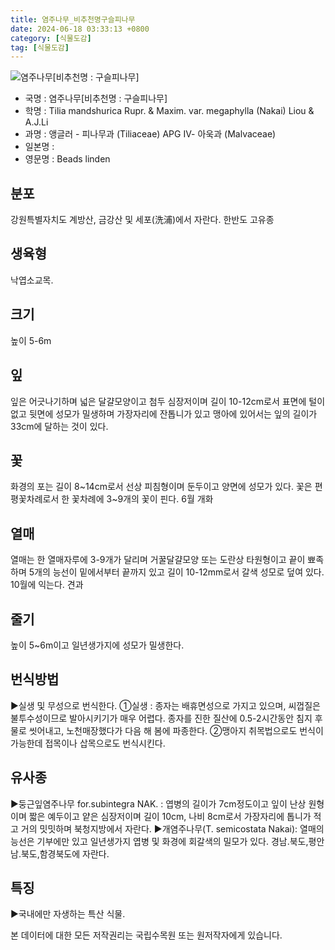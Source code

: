 ```yaml
---
title: 염주나무_비추천명구슬피나무
date: 2024-06-18 03:33:13 +0800
category: [식물도감]
tag: [식물도감]
---
```




![염주나무[비추천명 : 구슬피나무]](/fileUpload/plants/basic/Tiliaceae/Tilia/9257/1_th2.JPG)
- 국명 : 염주나무[비추천명 : 구슬피나무]
- 학명 : Tilia mandshurica Rupr. & Maxim. var. megaphylla (Nakai) Liou & A.J.Li
- 과명 : 앵글러 - 피나무과 (Tiliaceae) APG Ⅳ- 아욱과 (Malvaceae)
- 일본명 : 
- 영문명 : Beads linden


## 분포
강원특별자치도 계방산, 금강산 및 세포(洗浦)에서 자란다. 한반도 고유종
## 생육형
낙엽소교목.
## 크기
높이 5-6m
## 잎
잎은 어긋나기하며 넓은 달걀모양이고 첨두 심장저이며 길이 10-12cm로서 표면에 털이 없고 뒷면에 성모가 밀생하며 가장자리에 잔톱니가 있고 맹아에 있어서는 잎의 길이가 33cm에 달하는 것이 있다.
## 꽃
화경의 포는 길이 8~14cm로서 선상 피침형이며 둔두이고 양면에 성모가 있다. 꽃은 편평꽃차례로서 한 꽃차례에 3~9개의 꽃이 핀다. 6월 개화
## 열매
열매는 한 열매자루에 3-9개가 달리며 거꿀달걀모양 또는 도란상 타원형이고 끝이 뾰족하며 5개의 능선이 밑에서부터 끝까지 있고 길이 10-12mm로서 갈색 성모로 덮여 있다. 10월에 익는다. 견과
## 줄기
높이 5~6m이고 일년생가지에 성모가 밀생한다.
## 번식방법
▶실생 및 무성으로 번식한다. ①실생 : 종자는 배휴면성으로 가지고 있으며, 씨껍질은 불투수성이므로 발아시키기가 매우 어렵다. 종자를 진한 질산에 0.5-2시간동안 침지 후 물로 씻어내고, 노천매장했다가 다음 해 봄에 파종한다. ②맹아지 취목법으로도 번식이 가능한데 접목이나 삽목으로도 번식시킨다.
## 유사종
▶둥근잎염주나무 for.subintegra NAK. : 엽병의 길이가 7cm정도이고 잎이 난상 원형이며 짧은 예두이고 얕은 심장저이며 길이 10cm, 나비 8cm로서 가장자리에 톱니가 적고 거의 밋밋하며 북청지방에서 자란다.▶개염주나무(T. semicostata Nakai): 열매의 능선은 기부에만 있고 일년생가지 엽병 및 화경에 회갈색의 밀모가 있다. 경남.북도,평안남.북도,함경북도에 자란다.
## 특징
▶국내에만 자생하는 특산 식물.






본 데이터에 대한 모든 저작권리는 국립수목원 또는 원저작자에게 있습니다.
